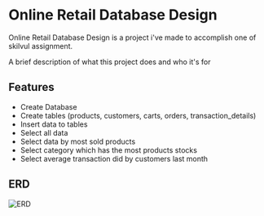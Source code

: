 # Online Retail Database Design

Online Retail Database Design is a project i've made to accomplish one of skilvul assignment. 

A brief description of what this project does and who it's for

## Features

- Create Database
- Create tables (products, customers, carts, orders, transaction_details)
- Insert data to tables
- Select all data
- Select data by most sold products
- Select category which has the most products stocks
- Select average transaction did by customers last month

## ERD
![ERD]([https://dev-to-uploads.s3.amazonaws.com/uploads/articles/th5xamgrr6se0x5ro4g6.png](https://github.com/HamzahRaihan/retail-online-mysql-database/blob/main/img/ERD%20Online%20Retail%20Database%20Desain.png)https://github.com/HamzahRaihan/retail-online-mysql-database/blob/main/img/ERD%20Online%20Retail%20Database%20Desain.png])
